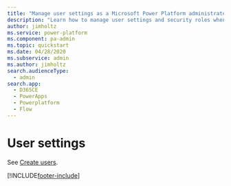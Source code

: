 ```yaml
---
title: "Manage user settings as a Microsoft Power Platform administrator"
description: "Learn how to manage user settings and security roles when administering Microsoft Power Platform."
author: jimholtz
ms.service: power-platform
ms.component: pa-admin
ms.topic: quickstart
ms.date: 04/28/2020
ms.subservice: admin
ms.author: jimholtz
search.audienceType: 
  - admin 
search.app:
  - D365CE
  - PowerApps
  - Powerplatform
  - Flow
---
```

# User settings

See [Create users](create-users.md).

[!INCLUDE[footer-include](../includes/footer-banner.md)]

